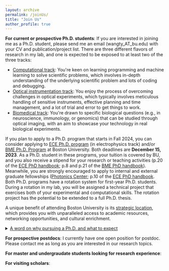 ```yaml
---
layout: archive
permalink: /joinUs/
title: "Join Us"
author_profile: true
---
```


<b>For current or prospective Ph.D. students</b>: If you are interested in joining me as a Ph.D. student, please send me an email (wangty_AT_bu.edu) with your CV and publication/project list. There are three different flavors of research in my lab, and one is expected to be exposed to at least two of the three tracks:

* <u>Computational track</u>: You're keen on learning programming and machine learning to solve scientific problems, which involves in-depth understanding of the underlying scientific problem and lots of coding and debugging. 
* <u>Optical instrumentation track</u>: You enjoy the process of overcoming challenges in optical experiments, which typically involves meticulous handling of sensitive instruments, effective planning and time management, and a lot of trial and error to get things to work.
* <u>Biomedical track</u>: You're drawn to specific biological questions (e.g., in neuroscience, immunology, or genomics) that can be studied through optical imaging, with an aim to showcase your technology in real biological experiments. 

If you plan to apply to a Ph.D. program that starts in Fall 2024, you can consider applying to [ECE Ph.D. program](https://www.bu.edu/eng/academics/explore-degree-programs/phd-in-electrical-engineering/) (in electrophysics track) and/or [BME Ph.D. Program](https://www.bu.edu/eng/academics/explore-degree-programs/phd-in-biomedical-engineering/) at Boston University. Both deadlines are <b>December 15, 2023</b>. As a Ph.D. student in these programs, your tuition is covered by BU, and you also receive a stipend for your research or teaching activities (p.20 of the [ECE PhD handbook](https://www.bu.edu/eng/files/2022/09/ECE.PhD_.Handbook.pdf); p.8 and p.21 of the [BME PhD handbook](https://www.bu.edu/eng/files/2023/10/BME-PhD-Handbook-Fall-2023.pdf)). Meanwhile, you are strongly encouraged to apply to internal and external graduate fellowships ([Photonics Center](https://www.bu.edu/photonics/prt/benefits-of-a-photonics-center-phd-trainee/); p.10 of the [ECE PhD handbook](https://www.bu.edu/eng/files/2022/09/ECE.PhD_.Handbook.pdf). Both Ph.D. programs have a rotation system for first-year Ph.D. students. During a rotation in my lab, you will be assigned a technical project that exercises both of your experimental and computational skills. The rotation project has the potential to be extended to a full Ph.D. thesis.

A unique benefit of attending Boston University is its [strategic location](/contact/), which provides you with unparalleled access to academic resources, networking opportunities, and cultural enrichment.

<details>
  <summary> <u>A word on why pursuing a Ph.D. and what to expect</u></summary>

  A proper motivation for getting a Ph.D. degree is to develop one's scholarship as an independent researcher, a quality that is required for academic positions and certain kinds of industry positions. A time-tested way to accomplish this goal is through conducting an original study under tailored guidance. A Ph.D. thesis typically aims to address questions that can result in surprising discoveries, and its success relies on close collaboration between the student, the advisor, and other colleagues. You will likely maximize your gain through this journey if some of the followings describe you:
  <ol>
  <li>Scientific motivation: You are intrigued by a certain class of scientific problems and have the desire to create your own artifact (methods, discoveries, invention, or theory). </li>
  <li>Research instinct: You understand the open-ended nature of research, and are willing to master the art of navigating uncertainties, using literature, discussion, and independent thinking as your guide.</li>
  <li>Input skills: You enjoy keeping up with the latest research trends in your field by consistently browsing papers and attending relevant talks.</li>
  <li>Output skills: You wish to develop writing and presentation skills to effectively communicate your findings and ideas to the scientific community and the broader audience. </li>
  <li>Teamwork skills: You thrive in a collaborative environment, valuing knowledge-sharing, learning from feedback (from peers, superiors, and subordinates alike), and close collaborations with colleagues to achieve objectives that might be challenging to tackle solo.</li>
  </ol>  
</details>

<b>For prospective postdocs</b>: I currently have one open position for postdoc. Please contact me as long as you are interested in our research topics.

<b>For master and undergraudate students looking for research experience</b>:

<b>For visiting scholars</b>: